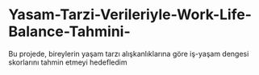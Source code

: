 # Yasam-Tarzi-Verileriyle-Work-Life-Balance-Tahmini-
Bu projede, bireylerin yaşam tarzı alışkanlıklarına göre iş-yaşam dengesi skorlarını tahmin etmeyi hedefledim
